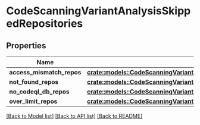 # CodeScanningVariantAnalysisSkippedRepositories

## Properties

Name | Type | Description | Notes
------------ | ------------- | ------------- | -------------
**access_mismatch_repos** | [**crate::models::CodeScanningVariantAnalysisSkippedRepoGroup**](code-scanning-variant-analysis-skipped-repo-group.md) |  | 
**not_found_repos** | [**crate::models::CodeScanningVariantAnalysisSkippedRepositoriesNotFoundRepos**](code_scanning_variant_analysis_skipped_repositories_not_found_repos.md) |  | 
**no_codeql_db_repos** | [**crate::models::CodeScanningVariantAnalysisSkippedRepoGroup**](code-scanning-variant-analysis-skipped-repo-group.md) |  | 
**over_limit_repos** | [**crate::models::CodeScanningVariantAnalysisSkippedRepoGroup**](code-scanning-variant-analysis-skipped-repo-group.md) |  | 

[[Back to Model list]](../README.md#documentation-for-models) [[Back to API list]](../README.md#documentation-for-api-endpoints) [[Back to README]](../README.md)


